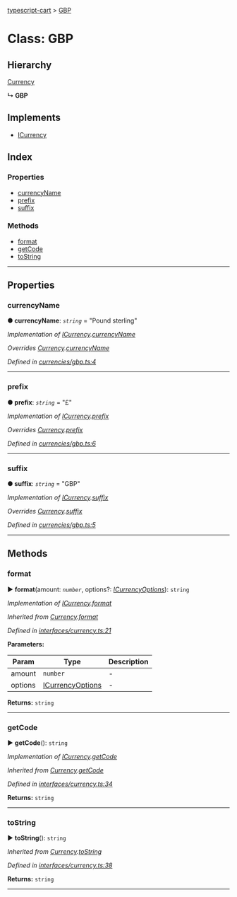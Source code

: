 [typescript-cart](../README.md) > [GBP](../classes/gbp.md)



# Class: GBP

## Hierarchy


 [Currency](currency.md)

**↳ GBP**







## Implements

* [ICurrency](../interfaces/icurrency.md)

## Index

### Properties

* [currencyName](gbp.md#currencyname)
* [prefix](gbp.md#prefix)
* [suffix](gbp.md#suffix)


### Methods

* [format](gbp.md#format)
* [getCode](gbp.md#getcode)
* [toString](gbp.md#tostring)



---
## Properties
<a id="currencyname"></a>

###  currencyName

**●  currencyName**:  *`string`*  = "Pound sterling"

*Implementation of [ICurrency](../interfaces/icurrency.md).[currencyName](../interfaces/icurrency.md#currencyname)*

*Overrides [Currency](currency.md).[currencyName](currency.md#currencyname)*

*Defined in [currencies/gbp.ts:4](https://github.com/FlareMind/typescript-cart/blob/c89995c/src/currencies/gbp.ts#L4)*





___

<a id="prefix"></a>

###  prefix

**●  prefix**:  *`string`*  = "£"

*Implementation of [ICurrency](../interfaces/icurrency.md).[prefix](../interfaces/icurrency.md#prefix)*

*Overrides [Currency](currency.md).[prefix](currency.md#prefix)*

*Defined in [currencies/gbp.ts:6](https://github.com/FlareMind/typescript-cart/blob/c89995c/src/currencies/gbp.ts#L6)*





___

<a id="suffix"></a>

###  suffix

**●  suffix**:  *`string`*  = "GBP"

*Implementation of [ICurrency](../interfaces/icurrency.md).[suffix](../interfaces/icurrency.md#suffix)*

*Overrides [Currency](currency.md).[suffix](currency.md#suffix)*

*Defined in [currencies/gbp.ts:5](https://github.com/FlareMind/typescript-cart/blob/c89995c/src/currencies/gbp.ts#L5)*





___


## Methods
<a id="format"></a>

###  format

► **format**(amount: *`number`*, options?: *[ICurrencyOptions](../interfaces/icurrencyoptions.md)*): `string`



*Implementation of [ICurrency](../interfaces/icurrency.md).[format](../interfaces/icurrency.md#format)*

*Inherited from [Currency](currency.md).[format](currency.md#format)*

*Defined in [interfaces/currency.ts:21](https://github.com/FlareMind/typescript-cart/blob/c89995c/src/interfaces/currency.ts#L21)*



**Parameters:**

| Param | Type | Description |
| ------ | ------ | ------ |
| amount | `number`   |  - |
| options | [ICurrencyOptions](../interfaces/icurrencyoptions.md)   |  - |





**Returns:** `string`





___

<a id="getcode"></a>

###  getCode

► **getCode**(): `string`



*Implementation of [ICurrency](../interfaces/icurrency.md).[getCode](../interfaces/icurrency.md#getcode)*

*Inherited from [Currency](currency.md).[getCode](currency.md#getcode)*

*Defined in [interfaces/currency.ts:34](https://github.com/FlareMind/typescript-cart/blob/c89995c/src/interfaces/currency.ts#L34)*





**Returns:** `string`





___

<a id="tostring"></a>

###  toString

► **toString**(): `string`



*Inherited from [Currency](currency.md).[toString](currency.md#tostring)*

*Defined in [interfaces/currency.ts:38](https://github.com/FlareMind/typescript-cart/blob/c89995c/src/interfaces/currency.ts#L38)*





**Returns:** `string`





___


